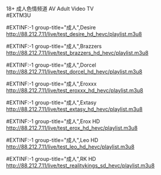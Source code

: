 18+ 成人色情频道 AV Adult Video TV  
#EXTM3U

#EXTINF:-1 group-title="成人",Desire
http://88.212.7.11/live/test_desire_hd_hevc/playlist.m3u8 

#EXTINF:-1 group-title="成人",Brazzers
http://88.212.7.11/live/test_brazzers_hd_hevc/playlist.m3u8 

#EXTINF:-1 group-title="成人",Dorcel
http://88.212.7.11/live/test_dorcel_hd_hevc/playlist.m3u8 

#EXTINF:-1 group-title="成人",Eroxxx
http://88.212.7.11/live/test_eroxxx_hd_hevc/playlist.m3u8

#EXTINF:-1 group-title="成人",Extasy
http://88.212.7.11/live/test_extasy_hd_hevc/playlist.m3u8

#EXTINF:-1 group-title="成人",Erox HD
http://88.212.7.11/live/test_erox_hd_hevc/playlist.m3u8

#EXTINF:-1 group-title="成人",Leo HD
http://88.212.7.11/live/test_leo_hd_hevc/playlist.m3u8

#EXTINF:-1 group-title="成人",RK HD
http://88.212.7.11/live/test_realitykings_sd_hevc/playlist.m3u8
